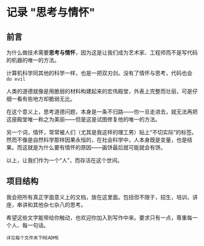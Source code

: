 # 记录 "思考与情怀"

## 前言

为什么做技术需要**思考与情怀**，因为这是让我们成为艺术家、工程师而不是写代码的机器的唯一的方法。


计算机科学同其他的科学一样，也是一把双刃剑。没有了情怀与思考，代码也会`do evil`

人类的道德就像是用脆弱的材料构建起来的宏伟殿堂，外表上完整而壮丽，可是仔细一看有些地方却脆弱无比。

在这个意义上，思考道德问题，本身是一条不归路——你一旦走进去，就无法再把这座殿堂唯一称之为美丽——但是这是试图修复他的唯一的方法。

另一个词，情怀，常常被人们（尤其是我这样的理工男）贴上“不切实际”的标签。然而不像是自然科学那样因果永恒的，在社会科学中，人本身既是变量，也是结果。而这就是为什么要有情怀的原因——画饼最后就可能就会有饼。

以上，让我们作为一个“人”，而存活在这个世间。

## 项目结构

我会把所有真正字面意义上的文档，放在这里面。包括但不限于，招生，培训，讲座，串讲和其他杂七杂八的思考。

希望这些文字能带给你触动，也欢迎你加入到写作中来。要求只有一点，尊重每一个人、每一句话。

```
详见每个文件夹下README
```